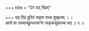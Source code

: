 +++
title = "01 यद् रिप्रम्"

+++
यद् रिप्रं दुरितं चकृम यच्च दुष्कृतम् । ।  
आपो मा तस्माच्छुन्धन्त्वग्नेः सङ्कसुकाच्च यत् ॥ १ ॥